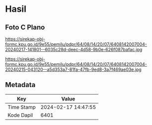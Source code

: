 # Hasil

## Foto C Plano

https://sirekap-obj-formc.kpu.go.id/9e55/pemilu/pdpr/64/08/14/20/07/6408142007004-20240217-141801--6035c28d-deec-4d58-9b0e-626f087bafac.jpg

https://sirekap-obj-formc.kpu.go.id/9e55/pemilu/pdpr/64/08/14/20/07/6408142007004-20240215-043120--a5d353a7-81fa-47fb-9ed8-3a7f469ae03e.jpg


## Metadata

| Key        | Value               |
| ---------- | ------------------- |
| Time Stamp | 2024-02-17 14:47:55 |
| Kode Dapil | 6401                |



